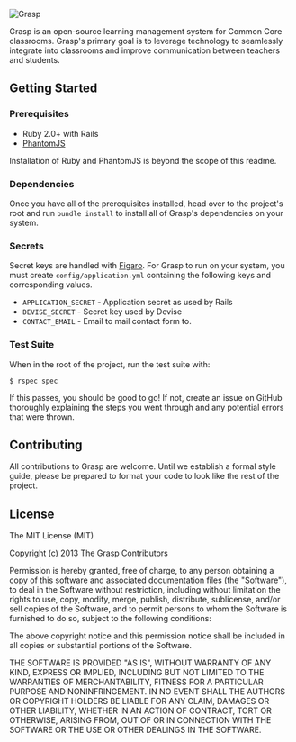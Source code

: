 ![Grasp](https://raw.github.com/graspapp/grasp/rewrite/app/assets/images/grasp.png)

Grasp is an open-source learning management system for Common Core classrooms.
Grasp's primary goal is to leverage technology to seamlessly integrate into
classrooms and improve communication between teachers and students.

## Getting Started

### Prerequisites

* Ruby 2.0+ with Rails
* [PhantomJS](http://phantomjs.org/)

Installation of Ruby and PhantomJS is beyond the scope of this readme.

### Dependencies

Once you have all of the prerequisites installed, head over to the project's
root and run `bundle install` to install all of Grasp's dependencies on your
system.

### Secrets

Secret keys are handled with [Figaro](https://github.com/laserlemon/figaro).
For Grasp to run on your system, you must create `config/application.yml`
containing the following keys and corresponding values.

* `APPLICATION_SECRET` - Application secret as used by Rails
* `DEVISE_SECRET` - Secret key used by Devise
* `CONTACT_EMAIL` - Email to mail contact form to.

### Test Suite

When in the root of the project, run the test suite with:

    $ rspec spec

If this passes, you should be good to go! If not, create an issue on GitHub
thoroughly explaining the steps you went through and any potential errors that
were thrown.

## Contributing

All contributions to Grasp are welcome. Until we establish a formal style
guide, please be prepared to format your code to look like the rest of the
project.

## License

The MIT License (MIT)

Copyright (c) 2013 The Grasp Contributors

Permission is hereby granted, free of charge, to any person obtaining a copy
of this software and associated documentation files (the "Software"), to deal
in the Software without restriction, including without limitation the rights
to use, copy, modify, merge, publish, distribute, sublicense, and/or sell
copies of the Software, and to permit persons to whom the Software is
furnished to do so, subject to the following conditions:

The above copyright notice and this permission notice shall be included in
all copies or substantial portions of the Software.

THE SOFTWARE IS PROVIDED "AS IS", WITHOUT WARRANTY OF ANY KIND, EXPRESS OR
IMPLIED, INCLUDING BUT NOT LIMITED TO THE WARRANTIES OF MERCHANTABILITY,
FITNESS FOR A PARTICULAR PURPOSE AND NONINFRINGEMENT. IN NO EVENT SHALL THE
AUTHORS OR COPYRIGHT HOLDERS BE LIABLE FOR ANY CLAIM, DAMAGES OR OTHER
LIABILITY, WHETHER IN AN ACTION OF CONTRACT, TORT OR OTHERWISE, ARISING FROM,
OUT OF OR IN CONNECTION WITH THE SOFTWARE OR THE USE OR OTHER DEALINGS IN
THE SOFTWARE.
